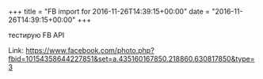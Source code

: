 +++
title = "FB import for 2016-11-26T14:39:15+00:00"
date = "2016-11-26T14:39:15+00:00"
+++

тестирую FB API


Link: <a href="https://www.facebook.com/photo.php?fbid=10154358644227851&set=a.435160167850.218860.630817850&type=3">https://www.facebook.com/photo.php?fbid=10154358644227851&set=a.435160167850.218860.630817850&type=3</a>
